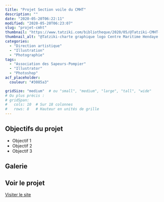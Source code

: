 ```yaml
---
title: "Projet Section voile du CMHT"
description: ""
date: "2020-05-20T06:22:11"
modified: "2020-05-20T06:23:07"
slug: "projet-cmht"
thumbnail: "https://www.tatziki.com/bibliotheque/2020/05/@Tatziki-CMHT-Hendaye-graphisme.jpg"
thumbnail_alt: "@Tatziki-charte graphique logo Centre Maritime Hendaye Txingudi - Section voile"
categories:
  - "Direction artistique"
  - "Illustration"
  - "Photographie"
tags:
  - "Association des Sapeurs-Pompier"
  - "Illustrator"
  - "Photoshop"
acf_placeholder:
  couleur: "#3085a3"

gridSize: "medium"  # ou "small", "medium", "large", "tall", "wide"
# Ou plus précis :
# gridSpan:
#   cols: 10  # Sur 18 colonnes
#   rows: 8   # Hauteur en unités de grille
---
```


## Objectifs du projet

<!-- TODO: Ajouter les objectifs depuis ACF -->
- Objectif 1
- Objectif 2
- Objectif 3

## Galerie

<!-- TODO: Ajouter les images du projet -->

## Voir le projet

[Visiter le site](https://www.tatziki.com/projet-cmht/)
